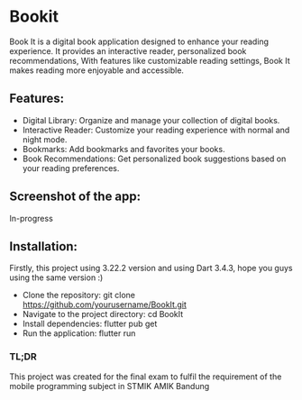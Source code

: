 # Bookit

Book It is a digital book application designed to enhance your reading experience. It provides an interactive reader, personalized book recommendations, With features like customizable reading settings, Book It makes reading more enjoyable and accessible.

## Features:

- Digital Library: Organize and manage your collection of digital books.
- Interactive Reader: Customize your reading experience with normal and night mode.
- Bookmarks: Add bookmarks and favorites your books.
- Book Recommendations: Get personalized book suggestions based on your reading preferences.

## Screenshot of the app:
In-progress

## Installation:

Firstly, this project using 3.22.2 version and using Dart 3.4.3, hope you guys using the same version :)

- Clone the repository: git clone https://github.com/yourusername/BookIt.git
- Navigate to the project directory: cd BookIt
- Install dependencies: flutter pub get
- Run the application: flutter run

### TL;DR

This project was created for the final exam to fulfil the requirement of the mobile programming subject
in STMIK AMIK Bandung
